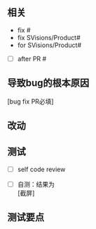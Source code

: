 ## 相关
- fix #
- fix SVisions/Product#
- for SVisions/Product#
- [ ] after PR #

## 导致bug的根本原因
[bug fix PR必填]

## 改动


## 测试
- [ ] self code review

- [ ] 自测：结果为     
    [截屏]

## 测试要点
